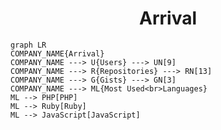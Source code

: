 <h1 align="center">Arrival</h1>

```mermaid
graph LR
COMPANY_NAME{Arrival}
COMPANY_NAME ---> U{Users} ---> UN[9]
COMPANY_NAME ---> R{Repositories} ---> RN[13]
COMPANY_NAME ---> G{Gists} ---> GN[3]
COMPANY_NAME ---> ML{Most Used<br>Languages}
ML --> PHP[PHP]
ML --> Ruby[Ruby]
ML --> JavaScript[JavaScript]
```

